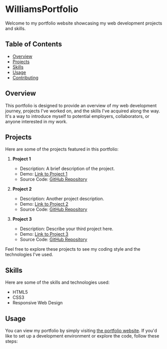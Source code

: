 # WilliamsPortfolio
Welcome to my portfolio website showcasing my web development projects and skills.

## Table of Contents

- [Overview](#overview)
- [Projects](#projects)
- [Skills](#skills)
- [Usage](#usage)
- [Contributing](#contributing)


## Overview

This portfolio is designed to provide an overview of my web development journey, projects I've worked on, and the skills I've acquired along the way. It's a way to introduce myself to potential employers, collaborators, or anyone interested in my work.

## Projects

Here are some of the projects featured in this portfolio:

1. **Project 1**
    - Description: A brief description of the project.
    - Demo: [Link to Project 1](https://example.com/project1)
    - Source Code: [GitHub Repository](https://github.com/yourusername/project1)

2. **Project 2**
    - Description: Another project description.
    - Demo: [Link to Project 2](https://example.com/project2)
    - Source Code: [GitHub Repository](https://github.com/yourusername/project2)

3. **Project 3**
    - Description: Describe your third project here.
    - Demo: [Link to Project 3](https://example.com/project3)
    - Source Code: [GitHub Repository](https://github.com/yourusername/project3)

Feel free to explore these projects to see my coding style and the technologies I've used.

## Skills

Here are some of the skills and technologies used:

- HTML5
- CSS3
- Responsive Web Design


## Usage

You can view my portfolio by simply visiting [the portfolio website](https://example.com/yourportfolio). If you'd like to set up a development environment or explore the code, follow these steps:


